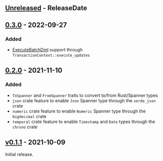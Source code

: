 <!-- next-header -->

## [Unreleased] - ReleaseDate

## [0.3.0] - 2022-09-27

### Added

* [ExecuteBatchDml](https://cloud.google.com/spanner/docs/reference/rpc/google.spanner.v1#google.spanner.v1.Spanner.ExecuteBatchDml) support through `TransactionContext::execute_updates`

## [0.2.0] - 2021-11-10

### Added

* `ToSpanner` and `FromSpanner` traits to convert to/from Rust/Spanner types
* `json` crate feature to enable `Json` Spanner type through the `serde_json` crate
* `numeric` crate feature to enable `Numeric` Spanner type through the `bigdecimal` crate
* `temporal` crate feature to enable `Timestamp` and `Date` types through the `chrono` crate

## [v0.1.1] - 2021-10-09

Initial release.

<!-- next-url -->
[Unreleased]: https://github.com/plaflamme/spanner-rs/compare/v0.3.0...HEAD
[0.3.0]: https://github.com/plaflamme/spanner-rs/compare/v0.2.0...v0.3.0
[0.2.0]: https://github.com/plaflamme/spanner-rs/compare/v0.1.1...v0.2.0
[v0.1.1]: https://github.com/plaflamme/spanner-rs/compare/fcf972a...v0.1.1